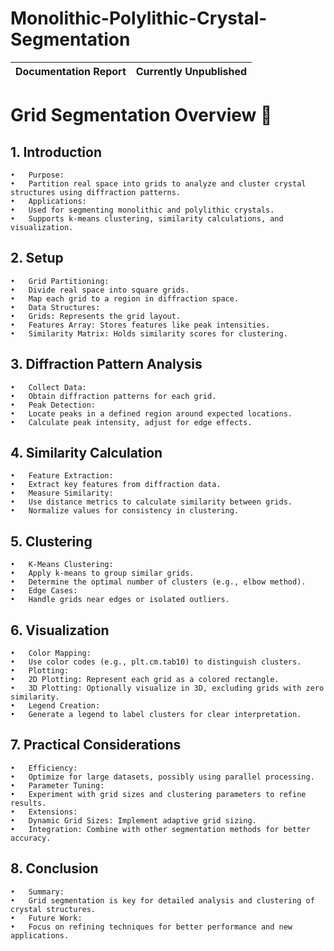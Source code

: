 # Monolithic-Polylithic-Crystal-Segmentation

| Documentation Report | Currently Unpublished |
| ------------- | ------------- |

# Grid Segmentation Overview 🧩

## 1. Introduction

	•	Purpose:
	•	Partition real space into grids to analyze and cluster crystal structures using diffraction patterns.
	•	Applications:
	•	Used for segmenting monolithic and polylithic crystals.
	•	Supports k-means clustering, similarity calculations, and visualization.

## 2. Setup

	•	Grid Partitioning:
	•	Divide real space into square grids.
	•	Map each grid to a region in diffraction space.
	•	Data Structures:
	•	Grids: Represents the grid layout.
	•	Features Array: Stores features like peak intensities.
	•	Similarity Matrix: Holds similarity scores for clustering.

## 3. Diffraction Pattern Analysis

	•	Collect Data:
	•	Obtain diffraction patterns for each grid.
	•	Peak Detection:
	•	Locate peaks in a defined region around expected locations.
	•	Calculate peak intensity, adjust for edge effects.

## 4. Similarity Calculation

	•	Feature Extraction:
	•	Extract key features from diffraction data.
	•	Measure Similarity:
	•	Use distance metrics to calculate similarity between grids.
	•	Normalize values for consistency in clustering.

## 5. Clustering

	•	K-Means Clustering:
	•	Apply k-means to group similar grids.
	•	Determine the optimal number of clusters (e.g., elbow method).
	•	Edge Cases:
	•	Handle grids near edges or isolated outliers.

## 6. Visualization

	•	Color Mapping:
	•	Use color codes (e.g., plt.cm.tab10) to distinguish clusters.
	•	Plotting:
	•	2D Plotting: Represent each grid as a colored rectangle.
	•	3D Plotting: Optionally visualize in 3D, excluding grids with zero similarity.
	•	Legend Creation:
	•	Generate a legend to label clusters for clear interpretation.

## 7. Practical Considerations

	•	Efficiency:
	•	Optimize for large datasets, possibly using parallel processing.
	•	Parameter Tuning:
	•	Experiment with grid sizes and clustering parameters to refine results.
	•	Extensions:
	•	Dynamic Grid Sizes: Implement adaptive grid sizing.
	•	Integration: Combine with other segmentation methods for better accuracy.

## 8. Conclusion

	•	Summary:
	•	Grid segmentation is key for detailed analysis and clustering of crystal structures.
	•	Future Work:
	•	Focus on refining techniques for better performance and new applications.
